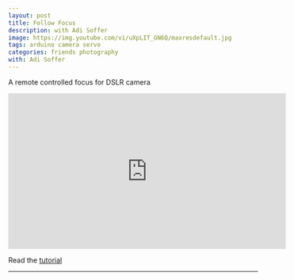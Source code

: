 ```yaml
---
layout: post
title: Follow Focus
description: with Adi Soffer
image: https://img.youtube.com/vi/uXpLIT_GN6Q/maxresdefault.jpg
tags: arduino camera servo
categories: friends photography
with: Adi Soffer
---
```


A remote controlled focus for DSLR camera

<iframe width="560" height="315" src="https://www.youtube.com/embed/uXpLIT_GN6Q" frameborder="0" allowfullscreen></iframe>

<p>
Read the <a href="https://adisoffer.tumblr.com/post/23469538631/building-the-arduino-based-follow-focus-pt-1">tutorial</a>
</p>

<hr />